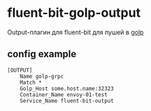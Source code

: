 # fluent-bit-golp-output

Output-плагин для fluent-bit для пушей в [golp](https://github.com/YandexClassifieds/golp)

## config example

```
[OUTPUT]
    Name golp-grpc
    Match *
    Golp_Host some.host.name:32323
    Container_Name envoy-01-test
    Service_Name fluent-bit-output
```